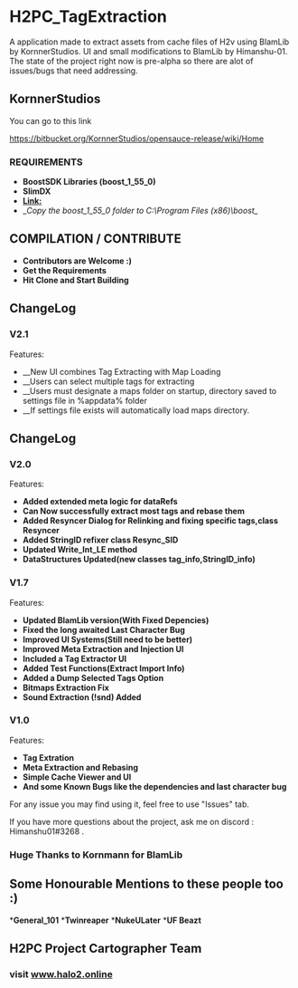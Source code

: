 # H2PC_TagExtraction
A application made to extract assets from cache files of H2v using BlamLib by KornnerStudios.
UI and small modifications to BlamLib by Himanshu-01.
The state of the project right now is pre-alpha so there are alot of issues/bugs that need addressing.


## KornnerStudios ##
You can go to this link

https://bitbucket.org/KornnerStudios/opensauce-release/wiki/Home

### REQUIREMENTS ###
* __BoostSDK Libraries (boost_1_55_0)__
* __SlimDX__
* __[Link:](https://drive.google.com/file/d/0B2ezZImuw5cpMGQwcmpLeE53Rlk/view?usp=sharing)__
* __Copy the boost_1_55_0 folder to C:\Program Files (x86)\boost\__

## COMPILATION / CONTRIBUTE ##

* __Contributors are Welcome :)__
* __Get the Requirements__
* __Hit Clone and Start Building__


## ChangeLog ##
### V2.1 ###
Features:
* __New UI combines Tag Extracting with Map Loading
* __Users can select multiple tags for extracting
* __Users must designate a maps folder on startup, directory saved to settings file in %appdata% folder
* __If settings file exists will automatically load maps directory. 

## ChangeLog ##
### V2.0 ###
Features:
* __Added extended meta logic for dataRefs__
* __Can Now successfully extract most tags and rebase them__
* __Added Resyncer Dialog for Relinking and fixing specific tags,class Resyncer__
* __Added StringID refixer class Resync_SID__
* __Updated Write_Int_LE method__
* __DataStructures Updated(new classes tag_info,StringID_info)__

### V1.7 ###
Features:
* __Updated BlamLib version(With Fixed Depencies)__
* __Fixed the long awaited Last Character Bug__
* __Improved UI Systems(Still need to be better)__
* __Improved Meta Extraction and Injection UI__
* __Included a Tag Extractor UI__
* __Added Test Functions(Extract Import Info)__
* __Added a Dump Selected Tags Option__
* __Bitmaps Extraction Fix__
* __Sound Extraction (!snd) Added__

### V1.0 ###
Features:
* __Tag Extration__
* __Meta Extraction and Rebasing__
* __Simple Cache Viewer and UI__
* __And some Known Bugs like the dependencies and last character bug__


For any issue you may find using it, feel free to use "Issues" tab.

If you have more questions about the project, ask me on discord : Himanshu01#3268 .

### Huge Thanks to Kornmann for BlamLib ###
## Some Honourable Mentions to these people too :) ##

*__General_101__
*__Twinreaper__
*__NukeULater__
*__UF Beazt__


## H2PC Project Cartographer Team ##
### visit www.halo2.online ###